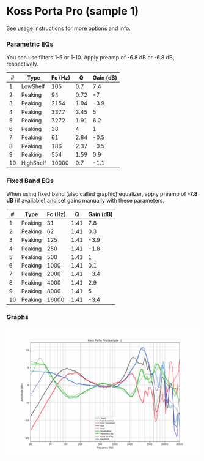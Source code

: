 # Koss Porta Pro (sample 1)
See [usage instructions](https://github.com/jaakkopasanen/AutoEq#usage) for more options and info.

### Parametric EQs
You can use filters 1-5 or 1-10. Apply preamp of -6.8 dB or -6.8 dB, respectively.

|   # | Type      |   Fc (Hz) |    Q |   Gain (dB) |
|-----|-----------|-----------|------|-------------|
|   1 | LowShelf  |       105 | 0.7  |         7.4 |
|   2 | Peaking   |        94 | 0.72 |        -7   |
|   3 | Peaking   |      2154 | 1.94 |        -3.9 |
|   4 | Peaking   |      3377 | 3.45 |         5   |
|   5 | Peaking   |      7272 | 1.91 |         6.2 |
|   6 | Peaking   |        38 | 4    |         1   |
|   7 | Peaking   |        61 | 2.84 |        -0.5 |
|   8 | Peaking   |       186 | 2.37 |        -0.5 |
|   9 | Peaking   |       554 | 1.59 |         0.9 |
|  10 | HighShelf |     10000 | 0.7  |        -1.1 |

### Fixed Band EQs
When using fixed band (also called graphic) equalizer, apply preamp of **-7.8 dB** (if available) and set gains manually with these parameters.

|   # | Type    |   Fc (Hz) |    Q |   Gain (dB) |
|-----|---------|-----------|------|-------------|
|   1 | Peaking |        31 | 1.41 |         7.8 |
|   2 | Peaking |        62 | 1.41 |         0.3 |
|   3 | Peaking |       125 | 1.41 |        -3.9 |
|   4 | Peaking |       250 | 1.41 |        -1.8 |
|   5 | Peaking |       500 | 1.41 |         1   |
|   6 | Peaking |      1000 | 1.41 |         0.1 |
|   7 | Peaking |      2000 | 1.41 |        -3.4 |
|   8 | Peaking |      4000 | 1.41 |         2.9 |
|   9 | Peaking |      8000 | 1.41 |         5   |
|  10 | Peaking |     16000 | 1.41 |        -3.4 |

### Graphs
![](./Koss%20Porta%20Pro%20(sample%201).png)
